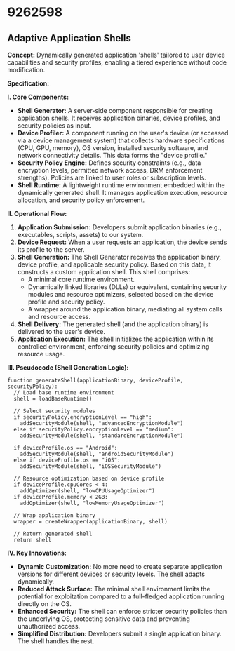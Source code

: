 # 9262598

## Adaptive Application Shells

**Concept:** Dynamically generated application 'shells' tailored to user device capabilities and security profiles, enabling a tiered experience without code modification.

**Specification:**

**I. Core Components:**

*   **Shell Generator:** A server-side component responsible for creating application shells. It receives application binaries, device profiles, and security policies as input.
*   **Device Profiler:** A component running on the user's device (or accessed via a device management system) that collects hardware specifications (CPU, GPU, memory), OS version, installed security software, and network connectivity details. This data forms the "device profile."
*   **Security Policy Engine:**  Defines security constraints (e.g., data encryption levels, permitted network access, DRM enforcement strengths). Policies are linked to user roles or subscription levels.
*   **Shell Runtime:** A lightweight runtime environment embedded within the dynamically generated shell. It manages application execution, resource allocation, and security policy enforcement.

**II. Operational Flow:**

1.  **Application Submission:** Developers submit application binaries (e.g., executables, scripts, assets) to our system.
2.  **Device Request:** When a user requests an application, the device sends its profile to the server.
3.  **Shell Generation:** The Shell Generator receives the application binary, device profile, and applicable security policy. Based on this data, it constructs a custom application shell. This shell comprises:
    *   A minimal core runtime environment.
    *   Dynamically linked libraries (DLLs) or equivalent, containing security modules and resource optimizers, selected based on the device profile and security policy.
    *   A wrapper around the application binary, mediating all system calls and resource access.
4.  **Shell Delivery:** The generated shell (and the application binary) is delivered to the user's device.
5.  **Application Execution:** The shell initializes the application within its controlled environment, enforcing security policies and optimizing resource usage.

**III. Pseudocode (Shell Generation Logic):**

```
function generateShell(applicationBinary, deviceProfile, securityPolicy):
  // Load base runtime environment
  shell = loadBaseRuntime()

  // Select security modules
  if securityPolicy.encryptionLevel == "high":
    addSecurityModule(shell, "advancedEncryptionModule")
  else if securityPolicy.encryptionLevel == "medium":
    addSecurityModule(shell, "standardEncryptionModule")

  if deviceProfile.os == "Android":
    addSecurityModule(shell, "androidSecurityModule")
  else if deviceProfile.os == "iOS":
    addSecurityModule(shell, "iOSSecurityModule")

  // Resource optimization based on device profile
  if deviceProfile.cpuCores < 4:
    addOptimizer(shell, "lowCPUUsageOptimizer")
  if deviceProfile.memory < 2GB:
    addOptimizer(shell, "lowMemoryUsageOptimizer")

  // Wrap application binary
  wrapper = createWrapper(applicationBinary, shell)

  // Return generated shell
  return shell
```

**IV. Key Innovations:**

*   **Dynamic Customization:**  No more need to create separate application versions for different devices or security levels. The shell adapts dynamically.
*   **Reduced Attack Surface:** The minimal shell environment limits the potential for exploitation compared to a full-fledged application running directly on the OS.
*   **Enhanced Security:** The shell can enforce stricter security policies than the underlying OS, protecting sensitive data and preventing unauthorized access.
*   **Simplified Distribution:**  Developers submit a single application binary. The shell handles the rest.